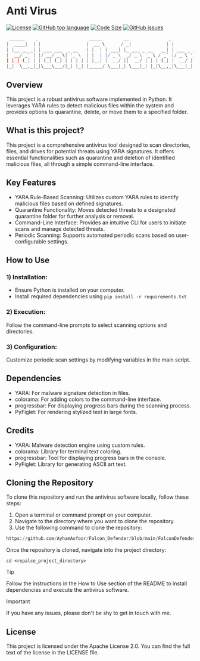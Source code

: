 # Anti Virus
[![License](https://img.shields.io/github/license/AyhamAsfoor/Anti_Virus_V1.4?logo=Github)](https://github.com/AyhamAsfoor/Anti_Virus_V1.4/blob/main/LICENSE)
[![GitHub top language](https://img.shields.io/github/languages/top/AyhamAsfoor/Anti_Virus_V1.4?logo=github)](https://github.com/AyhamAsfoor/Anti_Virus_V1.4)
[![Code Size](https://img.shields.io/github/languages/code-size/AyhamAsfoor/Falcon_Defender?logo=github)](https://github.com/AyhamAsfoor/Falcon_Defender)
[![GitHub issues](https://img.shields.io/github/issues/AyhamAsfoor/Anti_Virus_V1.4?logo=github)](https://github.com/AyhamAsfoor/Anti_Virus_V1.4/issues)
```py
 ______    _                   _____        __               _           
|  ____|  | |                 |  __ \      / _|             | |          
| |__ __ _| | ___ ___  _ __   | |  | | ___| |_ ___ _ __   __| | ___ _ __ 
|  __/ _` | |/ __/ _ \| '_ \  | |  | |/ _ \  _/ _ \ '_ \ / _` |/ _ \ '__|
| | | (_| | | (_| (_) | | | | | |__| |  __/ ||  __/ | | | (_| |  __/ |   
|_|  \__,_|_|\___\___/|_| |_| |_____/ \___|_| \___|_| |_|\__,_|\___|_|   
```
## Overview
This project is a robust antivirus software implemented in Python. It leverages YARA rules to detect malicious files within the system and provides options to quarantine, delete, or move them to a specified folder.

## What is this project?
This project is a comprehensive antivirus tool designed to scan directories, files, and drives for potential threats using YARA signatures. It offers essential functionalities such as quarantine and deletion of identified malicious files, all through a simple command-line interface.

## Key Features
- YARA Rule-Based Scanning: Utilizes custom YARA rules to identify malicious files based on defined signatures.
- Quarantine Functionality: Moves detected threats to a designated quarantine folder for further analysis or removal.
- Command-Line Interface: Provides an intuitive CLI for users to initiate scans and manage detected threats.
- Periodic Scanning: Supports automated periodic scans based on user-configurable settings.
  
## How to Use
### 1) Installation:
- Ensure Python is installed on your computer.
- Install required dependencies using ```pip install -r requirements.txt ``` 

### 2) Execution:
Follow the command-line prompts to select scanning options and directories.

### 3) Configuration:
Customize periodic scan settings by modifying variables in the main script.
## Dependencies
- YARA: For malware signature detection in files.
- colorama: For adding colors to the command-line interface.
- progressbar: For displaying progress bars during the scanning process.
- PyFiglet: For rendering stylized text in large fonts.
## Credits
- YARA: Malware detection engine using custom rules.
- colorama: Library for terminal text coloring.
- progressbar: Tool for displaying progress bars in the console.
- PyFiglet: Library for generating ASCII art text.

## Cloning the Repository
To clone this repository and run the antivirus software locally, follow these steps:
1. Open a terminal or command prompt on your computer.
2. Navigate to the directory where you want to clone the repository.
3. Use the following command to clone the repository:

```py
https://github.com/AyhamAsfoor/Falcon_Defender/blob/main/FalconDefender_V1.5.py
```

Once the repository is cloned, navigate into the project directory:
```
cd <repalce_project_directory>
```
> [!TIP]
> Follow the instructions in the How to Use section of the README to install dependencies and execute the antivirus software.

>[!IMPORTANT]
> If you have any issues, please don't be shy to get in touch with me.
## License
This project is licensed under the Apache License 2.0.
You can find the full text of the license in the LICENSE file.
